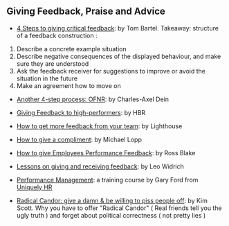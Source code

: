 ## Giving Feedback, Praise and Advice

- [4 Steps to giving critical feedback](https://www.tombartel.de/blog/a-primer-on-giving-critical-feedback): by Tom Bartel. Takeaway: structure of a feedback construction :
1. Describe a concrete example situation
2. Describe negative consequences of the displayed behaviour, and make sure they are understood
3. Ask the feedback receiver for suggestions to improve or avoid the situation in the future
4. Make an agreement how to move on

- [Another 4-step process: OFNR](http://blog.d3in.org/post/153942984306/negative-feedback-antipatterns): by Charles-Axel Dein

- [Giving Feedback to high-performers](https://hbr.org): by HBR

- [How to get more feedback from your team](https://getlighthouse.com/blog/get-more-feedback-team): by Lighthouse

- [How to give a compliment](http://randsinrepose.com/archives/rainbows-and-unicorns): by Michael Lopp

- [How to give Employees Performance Feedback](https://www.amazon.com/Employees-Performance-Feedback-Resolve-Resistance-ebook/dp/B00B7MWZIK/ref=sr_1_1?ie=UTF8&qid=1457551985&sr=8-1&keywords=ross+blake+feedback): by Ross Blake

- [Lessons on giving and receiving feedback](https://open.buffer.com/feedback): by Leo Widrich

- [Performance Management](http://uniquelyhr.com): a training course by Gary Ford from [Uniquely HR](http://uniquelyhr.com)

- [Radical Candor: give a damn & be willing to piss people off](http://firstround.com/review/radical-candor-the-surprising-secret-to-being-a-good-boss): by Kim Scott. Why you have to offer "Radical Candor" ( Real friends tell you the ugly truth ) and forget about political correctness ( not pretty lies )